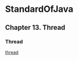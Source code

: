 # StandardOfJava

## Chapter 13. Thread

### Thread 

[thread](StandardOfJava/StandardOfJava/src/com/tistory/devshock/chapter13/ThreadExample1.java)
